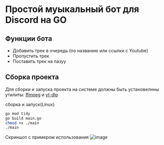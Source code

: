 # Простой муыкальный бот для Discord на GO 
## Функции бота
- Добавить трек в очередь (по названию или ссылки с Youtube)
- Пропустить трек
- Поставить трек на пазуу

## Сборка проекта
Для сборки и запуска проекта на системе  должны быть установелнны утилиты: [ffmpeg](https://github.com/FFmpeg/FFmpeg) и [yt-dlp](https://github.com/yt-dlp/yt-dlp)

сборка и запуск(Linux)
```sh
go mod tidy
go build main.go
chmod +x ./main
./main
```
Скриншот с примером использования
![image](https://github.com/user-attachments/assets/0c4981d4-c397-417a-ad39-bc62059bc2ae)

  
